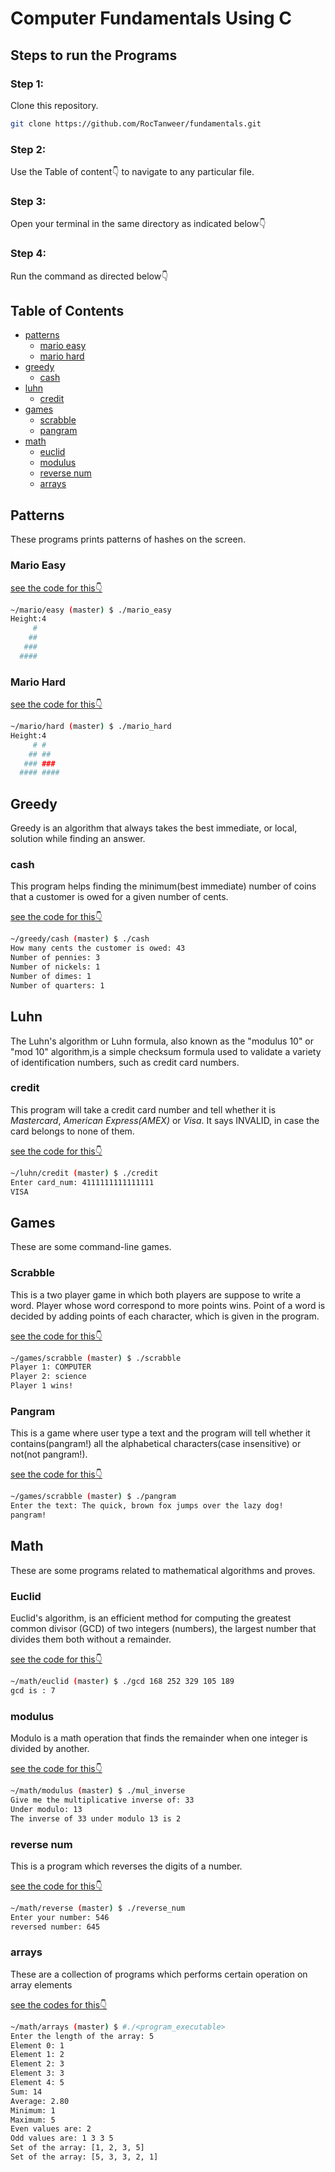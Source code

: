 # Computer Fundamentals Using C

## Steps to run the Programs

### Step 1:

Clone this repository.

```bash
git clone https://github.com/RocTanweer/fundamentals.git

```

### Step 2:

Use the Table of content👇 to navigate to any particular file.

### Step 3:

Open your terminal in the same directory as indicated below👇

### Step 4:

Run the command as directed below👇

## Table of Contents

- [patterns](#patterns)
  - [mario easy](#mario-easy)
  - [mario hard](#mario-hard)
- [greedy](#greedy)
  - [cash](#cash)
- [luhn](#luhn)
  - [credit](#credit)
- [games](#games)
  - [scrabble](#scrabble)
  - [pangram](#pangram)
- [math](#math)
  - [euclid](#euclid)
  - [modulus](#modulus)
  - [reverse num](#reverse-num)
  - [arrays](#arrays)

## Patterns

These programs prints patterns of hashes on the screen.

### Mario Easy

[see the code for this👇](/patterns/mario_easy/mario_easy.c)

```bash
~/mario/easy (master) $ ./mario_easy
Height:4
     #
    ##
   ###
  ####
```

### Mario Hard

[see the code for this👇](/patterns/mario_hard/mario_hard.c)

```bash
~/mario/hard (master) $ ./mario_hard
Height:4
     # #
    ## ##
   ### ###
  #### ####
```

## Greedy

Greedy is an algorithm that always takes the best immediate, or local, solution while finding an answer.

### cash

This program helps finding the minimum(best immediate) number of coins</br> that a customer is owed for a given number of cents.

[see the code for this👇](/greedy/cash/cash.c)

```bash
~/greedy/cash (master) $ ./cash
How many cents the customer is owed: 43
Number of pennies: 3
Number of nickels: 1
Number of dimes: 1
Number of quarters: 1
```

## Luhn

The Luhn's algorithm or Luhn formula, also known as the "modulus 10" or "mod 10" algorithm,is a simple checksum formula used to validate a variety of identification numbers, such as credit card numbers.

### credit

This program will take a credit card number and tell whether it is _Mastercard_, _American Express(AMEX)_ or _Visa_. It says INVALID, in case the card belongs to none of them.

[see the code for this👇](/luhn/credit/credit.c)

```bash
~/luhn/credit (master) $ ./credit
Enter card_num: 4111111111111111
VISA
```

## Games

These are some command-line games.

### Scrabble

This is a two player game in which both players are suppose to write a word. Player whose word correspond to more points wins. Point of a word is decided by adding points of each character, which is given in the program.

[see the code for this👇](/games/scrabble/scrabble.c)

```bash
~/games/scrabble (master) $ ./scrabble
Player 1: COMPUTER
Player 2: science
Player 1 wins!
```

### Pangram

This is a game where user type a text and the program will tell whether it contains(pangram!) all the alphabetical characters(case insensitive) or not(not pangram!).

[see the code for this👇](/games/pangram/pangram.c)

```bash
~/games/scrabble (master) $ ./pangram
Enter the text: The quick, brown fox jumps over the lazy dog!
pangram!
```

## Math

These are some programs related to mathematical algorithms and proves.

### Euclid

Euclid's algorithm, is an efficient method for computing the greatest common divisor (GCD) of two integers (numbers), the largest number that divides them both without a remainder.

[see the code for this👇](/math/euclid/gcd.c)

```bash
~/math/euclid (master) $ ./gcd 168 252 329 105 189
gcd is : 7
```

### modulus

Modulo is a math operation that finds the remainder when one integer is divided by another.

[see the code for this👇](/math/modulus/mul_inverse.c)

```bash
~/math/modulus (master) $ ./mul_inverse
Give me the multiplicative inverse of: 33
Under modulo: 13
The inverse of 33 under modulo 13 is 2
```

### reverse num

This is a program which reverses the digits of a number.

[see the code for this👇](/math/reverse_num/reverse_num.c)

```bash
~/math/reverse (master) $ ./reverse_num
Enter your number: 546
reversed number: 645
```

### arrays

These are a collection of programs which performs certain operation on array elements

[see the codes for this👇](/math/arrays/)

```bash
~/math/arrays (master) $ #./<program_executable>
Enter the length of the array: 5
Element 0: 1
Element 1: 2
Element 2: 3
Element 3: 3
Element 4: 5
Sum: 14
Average: 2.80
Minimum: 1
Maximum: 5
Even values are: 2
Odd values are: 1 3 3 5
Set of the array: [1, 2, 3, 5]
Set of the array: [5, 3, 3, 2, 1]
```
